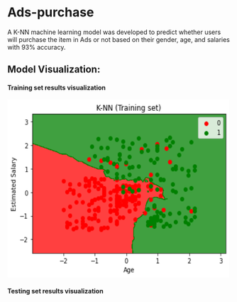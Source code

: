# Ads-purchase
A K-NN machine learning model was developed to predict whether users will purchase the item in Ads or not based on their gender, age, and salaries with 93% accuracy.

## Model Visualization:
#### Training set results visualization
<img src="https://github.com/hedayaahmed/Ads-purchase/blob/main/Training.png" width="500" height="400">


#### Testing set results visualization
